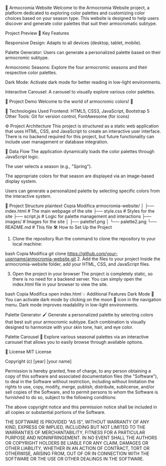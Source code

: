 🌈 Armocromia Website
Welcome to the Armocromia Website project, a platform dedicated to exploring color palettes and customizing color choices based on your season type. This website is designed to help users discover and generate color palettes that suit their armocromatic subtype.

Project Preview
🚀 Key Features

Responsive Design: Adapts to all devices (desktop, tablet, mobile).

Palette Generator: Users can generate a personalized palette based on their armocromic subtype.

Armocromic Seasons: Explore the four armocromic seasons and their respective color palettes.

Dark Mode: Activate dark mode for better reading in low-light environments.

Interactive Carousel: A carousel to visually explore various color palettes.

📸 Project Demo
Welcome to the world of armocromic colors! 🌟

📂 Technologies Used
Frontend: HTML5, CSS3, JavaScript, Bootstrap 5
Other Tools: Git for version control, FontAwesome (for icons)

⚙️ Project Architecture
This project is structured as a static web application that uses HTML, CSS, and JavaScript to create an interactive user interface. There is no backend required for this project, but future functionality can include user management or database integration.

🔄 Data Flow
The application dynamically loads the color palettes through JavaScript logic.

The user selects a season (e.g., "Spring").

The appropriate colors for that season are displayed via an image-based display system.

Users can generate a personalized palette by selecting specific colors from the interactive system.

📁 Project Structure
plaintext
Copia
Modifica
armocromia-website/
│
├── index.html           # The main webpage of the site
├── style.css            # Styles for the site
├── script.js            # Logic for palette management and interactions
├── images/              # Images for the site
│   ├── palette1.png
│   └── palette2.png
└── README.md            # This file
🛠️ How to Set Up the Project
1. Clone the repository
Run the command to clone the repository to your local machine:

bash
Copia
Modifica
git clone https://github.com/your-username/armocromia-website.git
2. Add the files to your project
Inside the armocromia-website folder, add your HTML, CSS, and JavaScript files.

3. Open the project in your browser
The project is completely static, so there is no need for a backend server. You can simply open the index.html file in your browser to view the site.

bash
Copia
Modifica
open index.html
💡 Additional Features
Dark Mode 🌙
You can activate dark mode by clicking on the moon 🌙 icon in the navigation menu. Dark mode improves readability in low-light environments.

Palette Generator 🖌️
Generate a personalized palette by selecting colors that best suit your armocromic subtype. Each combination is visually designed to harmonize with your skin tone, hair, and eye color.

Palette Carousel 🎨
Explore various seasonal palettes via an interactive carousel that allows you to easily browse through available options.

📄 License
MIT License

Copyright (c) [year] [your name]

Permission is hereby granted, free of charge, to any person obtaining a copy
of this software and associated documentation files (the "Software"), to deal
in the Software without restriction, including without limitation the rights
to use, copy, modify, merge, publish, distribute, sublicense, and/or sell
copies of the Software, and to permit persons to whom the Software is
furnished to do so, subject to the following conditions:

The above copyright notice and this permission notice shall be included in all
copies or substantial portions of the Software.

THE SOFTWARE IS PROVIDED "AS IS", WITHOUT WARRANTY OF ANY KIND, EXPRESS OR
IMPLIED, INCLUDING BUT NOT LIMITED TO THE WARRANTIES OF MERCHANTABILITY,
FITNESS FOR A PARTICULAR PURPOSE AND NONINFRINGEMENT. IN NO EVENT SHALL THE
AUTHORS OR COPYRIGHT HOLDERS BE LIABLE FOR ANY CLAIM, DAMAGES OR OTHER
LIABILITY, WHETHER IN AN ACTION OF CONTRACT, TORT OR OTHERWISE, ARISING FROM,
OUT OF OR IN CONNECTION WITH THE SOFTWARE OR THE USE OR OTHER DEALINGS IN
THE SOFTWARE.

